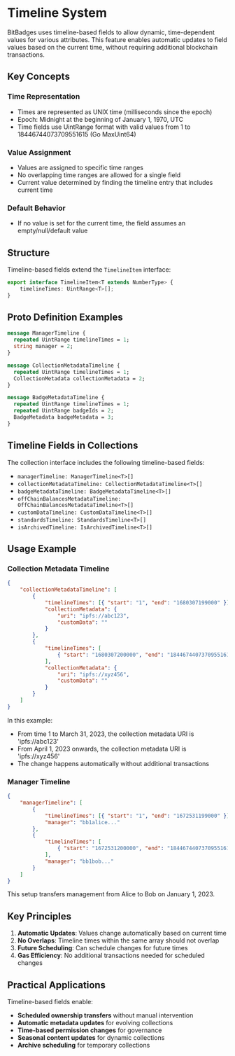 # Timeline System

BitBadges uses timeline-based fields to allow dynamic, time-dependent values for various attributes. This feature enables automatic updates to field values based on the current time, without requiring additional blockchain transactions.

## Key Concepts

### Time Representation

-   Times are represented as UNIX time (milliseconds since the epoch)
-   Epoch: Midnight at the beginning of January 1, 1970, UTC
-   Time fields use UintRange format with valid values from 1 to 18446744073709551615 (Go MaxUint64)

### Value Assignment

-   Values are assigned to specific time ranges
-   No overlapping time ranges are allowed for a single field
-   Current value determined by finding the timeline entry that includes current time

### Default Behavior

-   If no value is set for the current time, the field assumes an empty/null/default value

## Structure

Timeline-based fields extend the `TimelineItem` interface:

```typescript
export interface TimelineItem<T extends NumberType> {
    timelineTimes: UintRange<T>[];
}
```

## Proto Definition Examples

```protobuf
message ManagerTimeline {
  repeated UintRange timelineTimes = 1;
  string manager = 2;
}

message CollectionMetadataTimeline {
  repeated UintRange timelineTimes = 1;
  CollectionMetadata collectionMetadata = 2;
}

message BadgeMetadataTimeline {
  repeated UintRange timelineTimes = 1;
  repeated UintRange badgeIds = 2;
  BadgeMetadata badgeMetadata = 3;
}
```

## Timeline Fields in Collections

The collection interface includes the following timeline-based fields:

-   `managerTimeline: ManagerTimeline<T>[]`
-   `collectionMetadataTimeline: CollectionMetadataTimeline<T>[]`
-   `badgeMetadataTimeline: BadgeMetadataTimeline<T>[]`
-   `offChainBalancesMetadataTimeline: OffChainBalancesMetadataTimeline<T>[]`
-   `customDataTimeline: CustomDataTimeline<T>[]`
-   `standardsTimeline: StandardsTimeline<T>[]`
-   `isArchivedTimeline: IsArchivedTimeline<T>[]`

## Usage Example

### Collection Metadata Timeline

```json
{
    "collectionMetadataTimeline": [
        {
            "timelineTimes": [{ "start": "1", "end": "1680307199000" }],
            "collectionMetadata": {
                "uri": "ipfs://abc123",
                "customData": ""
            }
        },
        {
            "timelineTimes": [
                { "start": "1680307200000", "end": "18446744073709551615" }
            ],
            "collectionMetadata": {
                "uri": "ipfs://xyz456",
                "customData": ""
            }
        }
    ]
}
```

In this example:

-   From time 1 to March 31, 2023, the collection metadata URI is 'ipfs://abc123'
-   From April 1, 2023 onwards, the collection metadata URI is 'ipfs://xyz456'
-   The change happens automatically without additional transactions

### Manager Timeline

```json
{
    "managerTimeline": [
        {
            "timelineTimes": [{ "start": "1", "end": "1672531199000" }],
            "manager": "bb1alice..."
        },
        {
            "timelineTimes": [
                { "start": "1672531200000", "end": "18446744073709551615" }
            ],
            "manager": "bb1bob..."
        }
    ]
}
```

This setup transfers management from Alice to Bob on January 1, 2023.

## Key Principles

1. **Automatic Updates**: Values change automatically based on current time
2. **No Overlaps**: Timeline times within the same array should not overlap
3. **Future Scheduling**: Can schedule changes for future times
4. **Gas Efficiency**: No additional transactions needed for scheduled changes

## Practical Applications

Timeline-based fields enable:

-   **Scheduled ownership transfers** without manual intervention
-   **Automatic metadata updates** for evolving collections
-   **Time-based permission changes** for governance
-   **Seasonal content updates** for dynamic collections
-   **Archive scheduling** for temporary collections
